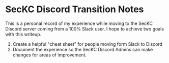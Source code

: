 # SecKC Discord Transition Notes
This is a personal record of my experience while moving to the SecKC Discord server coming from a 100% Slack user.  I hope to achieve two goals with this writeup.
1. Create a helpful "cheat sheet" for people moving form Slack to Discord
1. Document the experience so the SecKC Discord Admins can make changes for areas of improvement.
